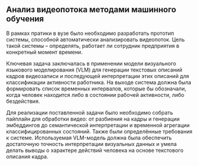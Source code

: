 ## Анализ видеопотока методами машинного обучения
В рамках пратики в вузе было необходимо разработать прототип системы, способной автоматически анализировать видеопоток. Цель такой системы – определять, работает ли сотрудник предприятия в конкретный момент времени.

Ключевая задача заключалась в применении модели визуального языкового моделирования (VLM) для генерации текстовых описаний кадров видеозаписи и последующей интерпретации этих описаний для классификации активности работника. На выходе система должна была формировать список временных интервалов, которые бы обозначали, когда человек находится либо в состоянии рабочей активности, либо бездействия. 

Для реализации поставленной задачи было необходимо собрать пайплайн для обработки видео: от разбиения на кадры и генерации эмбеддингов до семантической интерпретации и временной агрегации классифицированных состояний. Также были определённые требования к системе. Используемая VLM-модель должна была обеспечить достаточную точность интерпретации визуальных данных и умела делать выводы о характере действий человека на основе текстового описания кадра.

